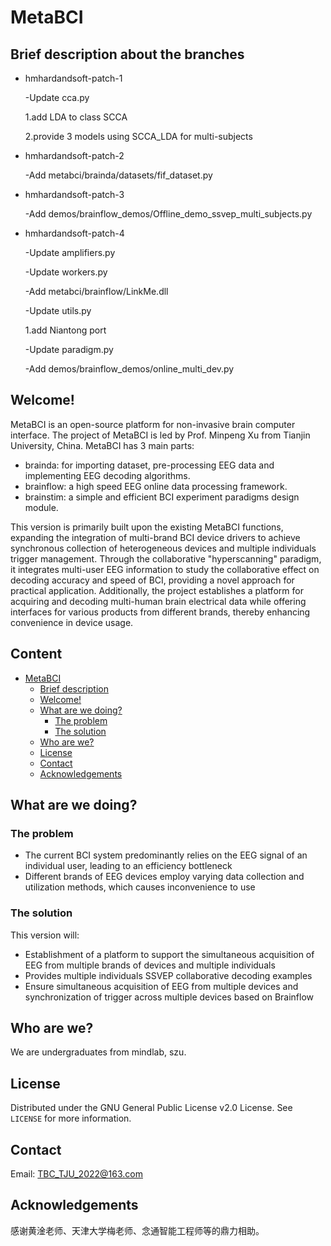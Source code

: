 # MetaBCI

## Brief description about the branches
* hmhardandsoft-patch-1
  
  -Update cca.py
  
  1.add LDA to class SCCA
  
  2.provide 3 models using SCCA_LDA for multi-subjects

* hmhardandsoft-patch-2
  
  -Add metabci/brainda/datasets/fif_dataset.py

* hmhardandsoft-patch-3
  
  -Add demos/brainflow_demos/Offline_demo_ssvep_multi_subjects.py

* hmhardandsoft-patch-4
   
  -Update amplifiers.py
  
  -Update workers.py
  
  -Add metabci/brainflow/LinkMe.dll
  
  -Update utils.py
  
  1.add Niantong port
  
  -Update paradigm.py

  -Add  demos/brainflow_demos/online_multi_dev.py

## Welcome! 
MetaBCI is an open-source platform for non-invasive brain computer interface. The project of MetaBCI is led by Prof. Minpeng Xu from Tianjin University, China. MetaBCI has 3 main parts:
* brainda: for importing dataset, pre-processing EEG data and implementing EEG decoding algorithms.
* brainflow: a high speed EEG online data processing framework.
* brainstim: a simple and efficient BCI experiment paradigms design module. 

This version is primarily built upon the existing MetaBCI functions, expanding the integration of multi-brand BCI device drivers to achieve synchronous collection of heterogeneous devices and multiple individuals trigger management. Through the collaborative "hyperscanning" paradigm, it integrates multi-user EEG information to study the collaborative effect on decoding accuracy and speed of BCI, providing a novel approach for practical application. Additionally, the project establishes a platform for acquiring and decoding multi-human brain electrical data while offering interfaces for various products from different brands, thereby enhancing convenience in device usage.

## Content

- [MetaBCI](#metabci)
  - [Brief description](#brief-description-about-the-branches)
  - [Welcome!](#welcome)
  - [What are we doing?](#what-are-we-doing)
    - [The problem](#the-problem)
    - [The solution](#the-solution)
  - [Who are we?](#who-are-we)
  - [License](#license)
  - [Contact](#contact)
  - [Acknowledgements](#acknowledgements)

## What are we doing?

### The problem

* The current BCI system predominantly relies on the EEG signal of an individual user, leading to an efficiency bottleneck
* Different brands of EEG devices employ varying data collection and utilization methods, which causes inconvenience to use

### The solution

This version will:

* Establishment of a platform to support the simultaneous acquisition of EEG from multiple brands of devices and multiple individuals
* Provides multiple individuals SSVEP collaborative decoding examples
* Ensure simultaneous acquisition of EEG from multiple devices and synchronization of trigger across multiple devices based on Brainflow

## Who are we?

We are undergraduates from mindlab, szu.

## License

Distributed under the GNU General Public License v2.0 License. See `LICENSE` for more information.

## Contact

Email: TBC_TJU_2022@163.com

## Acknowledgements
感谢黄淦老师、天津大学梅老师、念通智能工程师等的鼎力相助。
